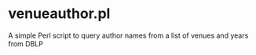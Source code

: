 # venueauthor.pl
A simple Perl script to query author names from a list of venues and years from DBLP
